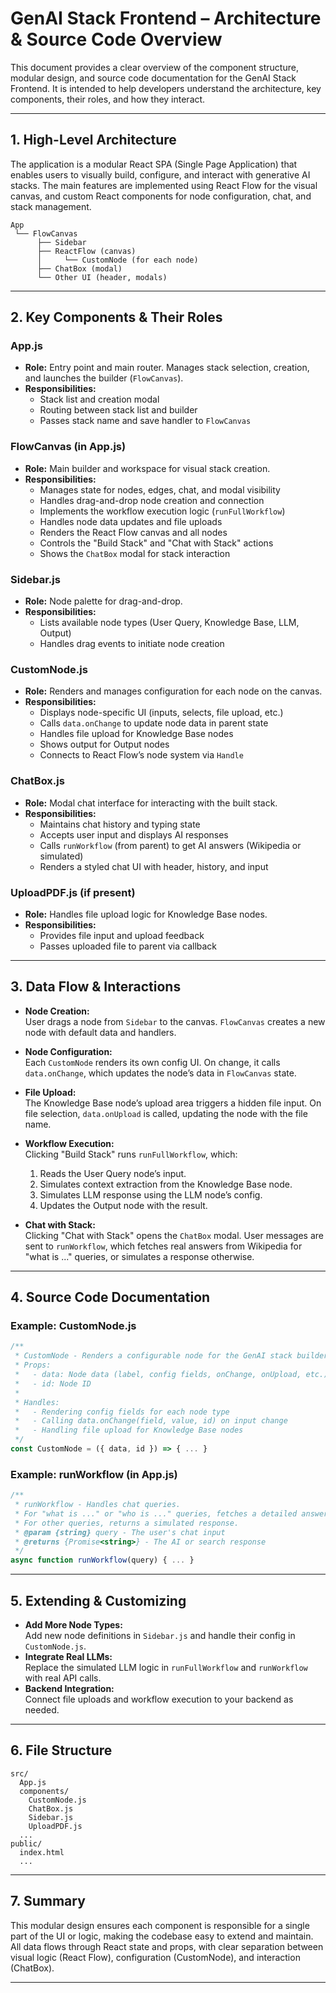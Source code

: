 # GenAI Stack Frontend – Architecture & Source Code Overview

This document provides a clear overview of the component structure, modular design, and source code documentation for the GenAI Stack Frontend. It is intended to help developers understand the architecture, key components, their roles, and how they interact.

---

## 1. High-Level Architecture

The application is a modular React SPA (Single Page Application) that enables users to visually build, configure, and interact with generative AI stacks. The main features are implemented using React Flow for the visual canvas, and custom React components for node configuration, chat, and stack management.

```
App
 └── FlowCanvas
      ├── Sidebar
      ├── ReactFlow (canvas)
      │     └── CustomNode (for each node)
      ├── ChatBox (modal)
      └── Other UI (header, modals)
```

---

## 2. Key Components & Their Roles

### App.js
- **Role:** Entry point and main router. Manages stack selection, creation, and launches the builder (`FlowCanvas`).
- **Responsibilities:**
  - Stack list and creation modal
  - Routing between stack list and builder
  - Passes stack name and save handler to `FlowCanvas`

### FlowCanvas (in App.js)
- **Role:** Main builder and workspace for visual stack creation.
- **Responsibilities:**
  - Manages state for nodes, edges, chat, and modal visibility
  - Handles drag-and-drop node creation and connection
  - Implements the workflow execution logic (`runFullWorkflow`)
  - Handles node data updates and file uploads
  - Renders the React Flow canvas and all nodes
  - Controls the "Build Stack" and "Chat with Stack" actions
  - Shows the `ChatBox` modal for stack interaction

### Sidebar.js
- **Role:** Node palette for drag-and-drop.
- **Responsibilities:**
  - Lists available node types (User Query, Knowledge Base, LLM, Output)
  - Handles drag events to initiate node creation

### CustomNode.js
- **Role:** Renders and manages configuration for each node on the canvas.
- **Responsibilities:**
  - Displays node-specific UI (inputs, selects, file upload, etc.)
  - Calls `data.onChange` to update node data in parent state
  - Handles file upload for Knowledge Base nodes
  - Shows output for Output nodes
  - Connects to React Flow’s node system via `Handle`

### ChatBox.js
- **Role:** Modal chat interface for interacting with the built stack.
- **Responsibilities:**
  - Maintains chat history and typing state
  - Accepts user input and displays AI responses
  - Calls `runWorkflow` (from parent) to get AI answers (Wikipedia or simulated)
  - Renders a styled chat UI with header, history, and input

### UploadPDF.js (if present)
- **Role:** Handles file upload logic for Knowledge Base nodes.
- **Responsibilities:**
  - Provides file input and upload feedback
  - Passes uploaded file to parent via callback

---

## 3. Data Flow & Interactions

- **Node Creation:**  
  User drags a node from `Sidebar` to the canvas. `FlowCanvas` creates a new node with default data and handlers.

- **Node Configuration:**  
  Each `CustomNode` renders its own config UI. On change, it calls `data.onChange`, which updates the node’s data in `FlowCanvas` state.

- **File Upload:**  
  The Knowledge Base node’s upload area triggers a hidden file input. On file selection, `data.onUpload` is called, updating the node with the file name.

- **Workflow Execution:**  
  Clicking "Build Stack" runs `runFullWorkflow`, which:
  1. Reads the User Query node’s input.
  2. Simulates context extraction from the Knowledge Base node.
  3. Simulates LLM response using the LLM node’s config.
  4. Updates the Output node with the result.

- **Chat with Stack:**  
  Clicking "Chat with Stack" opens the `ChatBox` modal. User messages are sent to `runWorkflow`, which fetches real answers from Wikipedia for "what is ..." queries, or simulates a response otherwise.

---

## 4. Source Code Documentation

### Example: CustomNode.js

```javascript
/**
 * CustomNode - Renders a configurable node for the GenAI stack builder.
 * Props:
 *   - data: Node data (label, config fields, onChange, onUpload, etc.)
 *   - id: Node ID
 * 
 * Handles:
 *   - Rendering config fields for each node type
 *   - Calling data.onChange(field, value, id) on input change
 *   - Handling file upload for Knowledge Base nodes
 */
const CustomNode = ({ data, id }) => { ... }
```

### Example: runWorkflow (in App.js)

```javascript
/**
 * runWorkflow - Handles chat queries.
 * For "what is ..." or "who is ..." queries, fetches a detailed answer from Wikipedia.
 * For other queries, returns a simulated response.
 * @param {string} query - The user's chat input
 * @returns {Promise<string>} - The AI or search response
 */
async function runWorkflow(query) { ... }
```

---

## 5. Extending & Customizing

- **Add More Node Types:**  
  Add new node definitions in `Sidebar.js` and handle their config in `CustomNode.js`.
- **Integrate Real LLMs:**  
  Replace the simulated LLM logic in `runFullWorkflow` and `runWorkflow` with real API calls.
- **Backend Integration:**  
  Connect file uploads and workflow execution to your backend as needed.

---

## 6. File Structure

```
src/
  App.js
  components/
    CustomNode.js
    ChatBox.js
    Sidebar.js
    UploadPDF.js
  ...
public/
  index.html
  ...
```

---

## 7. Summary

This modular design ensures each component is responsible for a single part of the UI or logic, making the codebase easy to extend and maintain. All data flows through React state and props, with clear separation between visual logic (React Flow), configuration (CustomNode), and interaction (ChatBox).

---
